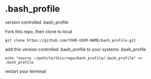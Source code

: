 # .bash_profile
version controlled .bash_profile

Fork this repo, then clone to local

`git clone https://github.com/YOUR-USER-NAME/bash_profile.git`

add this version controlled .bash_profile to your systems .bash_profile

`echo "source ~/path/to/this/repo/bash_profile/.bash_profile" >> .bash_profile`

restart your terminal
